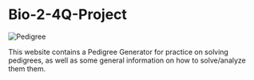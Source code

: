 # Bio-2-4Q-Project

![Pedigree](https://raw.githubusercontent.com/pshs22-dominic-lawrence-bermudez/Bio-2-4Q-Project/master/assets/img/pedigreeIcon.png)

This website contains a Pedigree Generator for practice on solving pedigrees, as well as some general information on how to solve/analyze them them.
